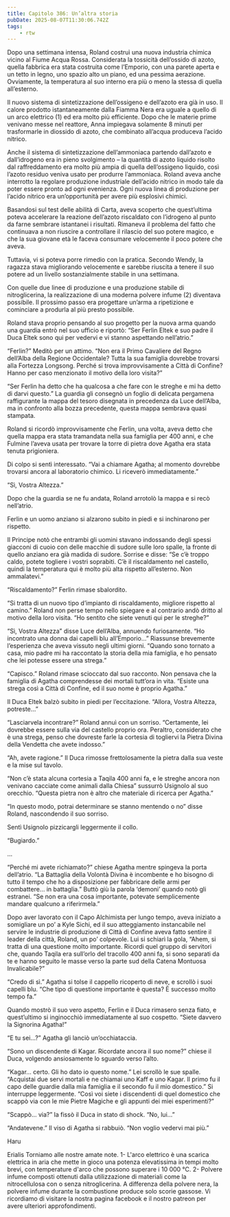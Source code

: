 ```yaml
---
title: Capitolo 386: Un’altra storia
pubDate: 2025-08-07T11:30:06.742Z
tags:
    - rtw
---
```











Dopo una settimana intensa, Roland costruì una nuova industria chimica vicino al Fiume Acqua Rossa. Considerata la tossicità dell’ossido di azoto, quella fabbrica era stata costruita come l’Emporio, con una parete aperta e un tetto in legno, uno spazio alto un piano, ed una pessima aerazione. Ovviamente, la temperatura al suo interno era più o meno la stessa di quella all’esterno.


Il nuovo sistema di sintetizzazione dell’ossigeno e dell’azoto era già in uso. Il calore prodotto istantaneamente dalla Fiamma Nera era uguale a quello di un arco elettrico (1) ed era molto più efficiente. Dopo che le materie prime venivano messe nel reattore, Anna impiegava solamente 8 minuti per trasformarle in diossido di azoto, che combinato all’acqua produceva l’acido nitrico.


Anche il sistema di sintetizzazione dell’ammoniaca partendo dall’azoto e dall’idrogeno era in pieno svolgimento – la quantità di azoto liquido risolto dal raffreddamento era molto più ampia di quella dell’ossigeno liquido, così l’azoto residuo veniva usato per produrre l’ammoniaca. Roland aveva anche interrotto la regolare produzione industriale dell’acido nitrico in modo tale da poter essere pronto ad ogni evenienza. Ogni nuova linea di produzione per l’acido nitrico era un’opportunità per avere più esplosivi chimici.


Basandosi sul test delle abilità di Carta, aveva scoperto che quest’ultima poteva accelerare la reazione dell’azoto riscaldato con l’idrogeno al punto da farne sembrare istantanei i risultati. Rimaneva il problema del fatto che continuava a non riuscire a controllare il rilascio del suo potere magico, e che la sua giovane età le faceva consumare velocemente il poco potere che aveva.


Tuttavia, vi si poteva porre rimedio con la pratica. Secondo Wendy, la ragazza stava migliorando velocemente e sarebbe riuscita a tenere il suo potere ad un livello sostanzialmente stabile in una settimana.


Con quelle due linee di produzione e una produzione stabile di nitroglicerina, la realizzazione di una moderna polvere infume (2) diventava possibile. Il prossimo passo era progettare un’arma a ripetizione e cominciare a produrla al più presto possibile.


Roland stava proprio pensando al suo progetto per la nuova arma quando una guardia entrò nel suo ufficio e riportò: “Ser Ferlin Eltek e suo padre il Duca Eltek sono qui per vedervi e vi stanno aspettando nell’atrio.”


“Ferlin?” Meditò per un attimo. “Non era il Primo Cavaliere del Regno dell’Alba della Regione Occidentale? Tutta la sua famiglia dovrebbe trovarsi alla Fortezza Longsong. Perché si trova improvvisamente a Città di Confine? Hanno per caso menzionato il motivo della loro visita?”


“Ser Ferlin ha detto che ha qualcosa a che fare con le streghe e mi ha detto di darvi questo.” La guardia gli consegnò un foglio di delicata pergamena raffigurante la mappa del tesoro disegnata in precedenza da Luce dell’Alba, ma in confronto alla bozza precedente, questa mappa sembrava quasi stampata.


Roland si ricordò improvvisamente che Ferlin, una volta, aveva detto che quella mappa era stata tramandata nella sua famiglia per 400 anni, e che Fulmine l’aveva usata per trovare la torre di pietra dove Agatha era stata tenuta prigioniera.


Di colpo si sentì interessato. “Vai a chiamare Agatha; al momento dovrebbe trovarsi ancora al laboratorio chimico. Li riceverò immediatamente.”


“Sì, Vostra Altezza.”


Dopo che la guardia se ne fu andata, Roland arrotolò la mappa e si recò nell’atrio.


Ferlin e un uomo anziano si alzarono subito in piedi e si inchinarono per rispetto.


Il Principe notò che entrambi gli uomini stavano indossando degli spessi giacconi di cuoio con delle macchie di sudore sulle loro spalle, la fronte di quello anziano era già madida di sudore. Sorrise e disse: “Se c’è troppo caldo, potete togliere i vostri soprabiti. C’è il riscaldamento nel castello, quindi la temperatura qui è molto più alta rispetto all’esterno. Non ammalatevi.”


“Riscaldamento?” Ferlin rimase sbalordito.


“Si tratta di un nuovo tipo d’impianto di riscaldamento, migliore rispetto al camino.” Roland non perse tempo nello spiegare e al contrario andò dritto al motivo della loro visita. “Ho sentito che siete venuti qui per le streghe?”


“Sì, Vostra Altezza” disse Luce dell’Alba, annuendo furiosamente. “Ho incontrato una donna dai capelli blu all’Emporio…” Riassunse brevemente l’esperienza che aveva vissuto negli ultimi giorni. “Quando sono tornato a casa, mio padre mi ha raccontato la storia della mia famiglia, e ho pensato che lei potesse essere una strega.”


“Capisco.” Roland rimase scioccato dal suo racconto. Non pensava che la famiglia di Agatha comprendesse dei mortali tutt’ora in vita. “Esiste una strega così a Città di Confine, ed il suo nome è proprio Agatha.”


Il Duca Eltek balzò subito in piedi per l’eccitazione. “Allora, Vostra Altezza, potreste…”


“Lasciarvela incontrare?” Roland annuì con un sorriso. “Certamente, lei dovrebbe essere sulla via del castello proprio ora. Peraltro, considerato che è una strega, penso che dovreste farle la cortesia di togliervi la Pietra Divina della Vendetta che avete indosso.”


“Ah, avete ragione.” Il Duca rimosse frettolosamente la pietra dalla sua veste e la mise sul tavolo.


“Non c’è stata alcuna cortesia a Taqila 400 anni fa, e le streghe ancora non venivano cacciate come animali dalla Chiesa” sussurrò Usignolo al suo orecchio. “Questa pietra non è altro che materiale di ricerca per Agatha.”


“In questo modo, potrai determinare se stanno mentendo o no” disse Roland, nascondendo il suo sorriso.


Sentì Usignolo pizzicargli leggermente il collo.


“Bugiardo.”


...


“Perché mi avete richiamato?” chiese Agatha mentre spingeva la porta dell’atrio. “La Battaglia della Volontà Divina è incombente e ho bisogno di tutto il tempo che ho a disposizione per fabbricare delle armi per combattere... in battaglia.” Buttò giù la parola ‘demoni’ quando notò gli estranei. “Se non era una cosa importante, potevate semplicemente mandare qualcuno a riferirmela.”


Dopo aver lavorato con il Capo Alchimista per lungo tempo, aveva iniziato a somigliare un po’ a Kyle Sichi, ed il suo atteggiamento instancabile nel servire le industrie di produzione di Città di Confine aveva fatto sentire il leader della città, Roland, un po’ colpevole. Lui si schiarì la gola, “Ahem, si tratta di una questione molto importante. Ricordi quel gruppo di servitori che, quando Taqila era sull’orlo del tracollo 400 anni fa, si sono separati da te e hanno seguito le masse verso la parte sud della Catena Montuosa Invalicabile?”


“Credo di sì.” Agatha si tolse il cappello ricoperto di neve, e scrollò i suoi capelli blu. “Che tipo di questione importante è questa? Ѐ successo molto tempo fa.”


Quando mostrò il suo vero aspetto, Ferlin e il Duca rimasero senza fiato, e quest’ultimo si inginocchiò immediatamente al suo cospetto. “Siete davvero la Signorina Agatha!”


“E tu sei…?” Agatha gli lanciò un’occhiataccia.


“Sono un discendente di Kagar. Ricordate ancora il suo nome?” chiese il Duca, volgendo ansiosamente lo sguardo verso l’alto.


“Kagar… certo. Gli ho dato io questo nome.” Lei scrollò le sue spalle. “Acquistai due servi mortali e ne chiamai uno Kaff e uno Kagar. Il primo fu il capo delle guardie dalla mia famiglia e il secondo fu il mio domestico.” Si interruppe leggermente. “Così voi siete i discendenti di quel domestico che scappò via con le mie Pietre Magiche e gli appunti dei miei esperimenti?”


“Scappò… via?” la fissò il Duca in stato di shock. “No, lui…”


“Andatevene.” Il viso di Agatha si rabbuiò. “Non voglio vedervi mai più.”






Haru






 Erialis Torniamo alle nostre amate note. 1- L'arco elettrico è una scarica elettrica in aria che mette in gioco una potenza elevatissima in tempi molto brevi, con temperature d'arco che possono superare i 10 000 °C. 2-  Polvere infume composti ottenuti dalla utilizzazione di materiali come la nitrocellulosa con o senza nitroglicerina. A differenza della polvere nera, la polvere infume durante la combustione produce solo scorie gassose.  Vi ricordiamo di visitare la nostra pagina facebook e il nostro patreon per avere ulteriori approfondimenti.


















     




                                


                                



